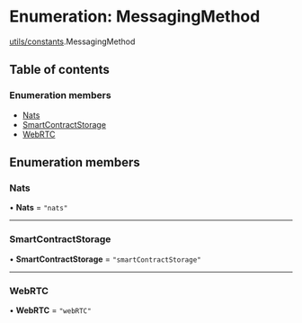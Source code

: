 # Enumeration: MessagingMethod

[utils/constants](../modules/utils_constants.md).MessagingMethod

## Table of contents

### Enumeration members

- [Nats](utils_constants.MessagingMethod.md#nats)
- [SmartContractStorage](utils_constants.MessagingMethod.md#smartcontractstorage)
- [WebRTC](utils_constants.MessagingMethod.md#webrtc)

## Enumeration members

### Nats

• **Nats** = `"nats"`

___

### SmartContractStorage

• **SmartContractStorage** = `"smartContractStorage"`

___

### WebRTC

• **WebRTC** = `"webRTC"`

